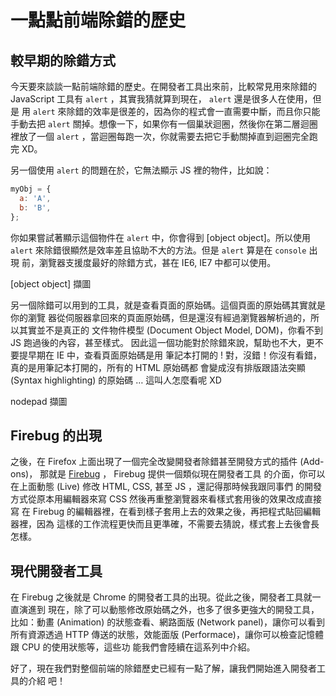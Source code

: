# 一點點前端除錯的歷史

## 較早期的除錯方式

今天要來談談一點前端除錯的歷史。在開發者工具出來前，比較常見用來除錯的
JavaScript 工具有 `alert` ，其實我猜就算到現在， `alert` 還是很多人在使用，但是
用 `alert` 來除錯的效率是很差的，因為你的程式會一直需要中斷，而且你只能手動去把
`alert` 關掉。想像一下，如果你有一個巢狀迴圈，然後你在第二層迴圈裡放了一個
`alert` ，當迴圈每跑一次，你就需要去把它手動關掉直到迴圈完全跑完 XD。

另一個使用 `alert` 的問題在於，它無法顯示 JS 裡的物件，比如說：

```js
myObj = {
  a: 'A',
  b: 'B',
};
```

你如果嘗試著顯示這個物件在 `alert` 中，你會得到 [object object]。所以使用
`alert` 來除錯很顯然是效率差且協助不大的方法。但是 `alert` 算是在 `console` 出現
前，瀏覽器支援度最好的除錯方式，甚在 IE6, IE7 中都可以使用。

[object object] 擷圖

另一個除錯可以用到的工具，就是查看頁面的原始碼。這個頁面的原始碼其實就是你的瀏覽
器從伺服器拿回來的頁面原始碼，但是還沒有經過瀏覽器解析過的，所以其實並不是真正的
文件物件模型 (Document Object Model, DOM)，你看不到 JS 跑過後的內容，甚至樣式。
因此這一個功能對於除錯來說，幫助也不大，更不要提早期在 IE 中，查看頁面原始碼是用
筆記本打開的 ! 對，沒錯！你沒有看錯，真的是用筆記本打開的，所有的 HTML 原始碼都
會變成沒有排版跟語法突顯 (Syntax highlighting) 的原始碼 … 這叫人怎麼看呢 XD

nodepad 擷圖

## Firebug 的出現

之後，在 Firefox 上面出現了一個完全改變開發者除錯甚至開發方式的插件 (Add-ons)，
那就是 [Firebug](https://getfirebug.com/) ， Firebug 提供一個類似現在開發者工具
的介面，你可以在上面動態 (Live) 修改 HTML, CSS, 甚至 JS ，還記得那時候我跟同事們
的開發方式從原本用編輯器來寫 CSS 然後再重整瀏覽器來看樣式套用後的效果改成直接寫
在 Firebug 的編輯器裡，在看到樣子套用上去的效果之後，再把程式貼回編輯器裡，因為
這樣的工作流程更快而且更準確，不需要去猜說，樣式套上去後會長怎樣。

## 現代開發者工具

在 Firebug 之後就是 Chrome 的開發者工具的出現。從此之後，開發者工具就一直演進到
現在，除了可以動態修改原始碼之外，也多了很多更強大的開發工具，比如：動畫
(Animation) 的狀態查看、網路面版 (Network panel)，讓你可以看到所有資源透過 HTTP
傳送的狀態，效能面版 (Performace)，讓你可以檢查記憶體跟 CPU 的使用狀態等，這些功
能我們會陸續在這系列中介紹。

好了，現在我們對整個前端的除錯歷史已經有一點了解，讓我們開始進入開發者工具的介紹
吧！
